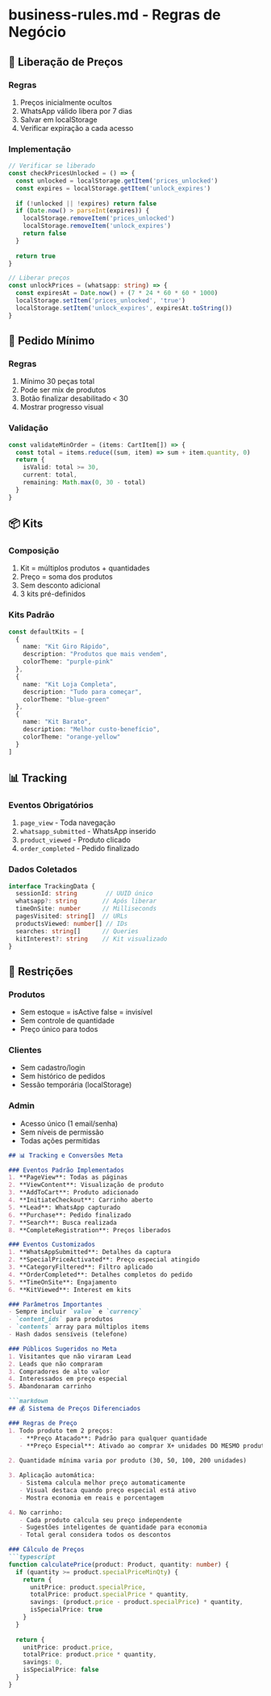 # business-rules.md - Regras de Negócio

## 🔐 Liberação de Preços

### Regras

1. Preços inicialmente ocultos
1. WhatsApp válido libera por 7 dias
1. Salvar em localStorage
1. Verificar expiração a cada acesso

### Implementação

```typescript
// Verificar se liberado
const checkPricesUnlocked = () => {
  const unlocked = localStorage.getItem('prices_unlocked')
  const expires = localStorage.getItem('unlock_expires')
  
  if (!unlocked || !expires) return false
  if (Date.now() > parseInt(expires)) {
    localStorage.removeItem('prices_unlocked')
    localStorage.removeItem('unlock_expires')
    return false
  }
  
  return true
}

// Liberar preços
const unlockPrices = (whatsapp: string) => {
  const expiresAt = Date.now() + (7 * 24 * 60 * 60 * 1000)
  localStorage.setItem('prices_unlocked', 'true')
  localStorage.setItem('unlock_expires', expiresAt.toString())
}
```

## 🛒 Pedido Mínimo

### Regras

1. Mínimo 30 peças total
1. Pode ser mix de produtos
1. Botão finalizar desabilitado < 30
1. Mostrar progresso visual

### Validação

```typescript
const validateMinOrder = (items: CartItem[]) => {
  const total = items.reduce((sum, item) => sum + item.quantity, 0)
  return {
    isValid: total >= 30,
    current: total,
    remaining: Math.max(0, 30 - total)
  }
}
```

## 📦 Kits

### Composição

1. Kit = múltiplos produtos + quantidades
1. Preço = soma dos produtos
1. Sem desconto adicional
1. 3 kits pré-definidos

### Kits Padrão

```typescript
const defaultKits = [
  {
    name: "Kit Giro Rápido",
    description: "Produtos que mais vendem",
    colorTheme: "purple-pink"
  },
  {
    name: "Kit Loja Completa", 
    description: "Tudo para começar",
    colorTheme: "blue-green"
  },
  {
    name: "Kit Barato",
    description: "Melhor custo-benefício",
    colorTheme: "orange-yellow"
  }
]
```

## 📊 Tracking

### Eventos Obrigatórios

1. `page_view` - Toda navegação
1. `whatsapp_submitted` - WhatsApp inserido
1. `product_viewed` - Produto clicado
1. `order_completed` - Pedido finalizado

### Dados Coletados

```typescript
interface TrackingData {
  sessionId: string        // UUID único
  whatsapp?: string       // Após liberar
  timeOnSite: number      // Milliseconds
  pagesVisited: string[]  // URLs
  productsViewed: number[] // IDs
  searches: string[]      // Queries
  kitInterest?: string    // Kit visualizado
}
```

## 🚫 Restrições

### Produtos

- Sem estoque = isActive false = invisível
- Sem controle de quantidade
- Preço único para todos

### Clientes

- Sem cadastro/login
- Sem histórico de pedidos
- Sessão temporária (localStorage)

### Admin

- Acesso único (1 email/senha)
- Sem níveis de permissão
- Todas ações permitidas
```markdown
## 📊 Tracking e Conversões Meta

### Eventos Padrão Implementados
1. **PageView**: Todas as páginas
2. **ViewContent**: Visualização de produto
3. **AddToCart**: Produto adicionado
4. **InitiateCheckout**: Carrinho aberto
5. **Lead**: WhatsApp capturado
6. **Purchase**: Pedido finalizado
7. **Search**: Busca realizada
8. **CompleteRegistration**: Preços liberados

### Eventos Customizados
1. **WhatsAppSubmitted**: Detalhes da captura
2. **SpecialPriceActivated**: Preço especial atingido
3. **CategoryFiltered**: Filtro aplicado
4. **OrderCompleted**: Detalhes completos do pedido
5. **TimeOnSite**: Engajamento
6. **KitViewed**: Interest em kits

### Parâmetros Importantes
- Sempre incluir `value` e `currency`
- `content_ids` para produtos
- `contents` array para múltiplos items
- Hash dados sensíveis (telefone)

### Públicos Sugeridos no Meta
1. Visitantes que não viraram Lead
2. Leads que não compraram
3. Compradores de alto valor
4. Interessados em preço especial
5. Abandonaram carrinho

```markdown
## 💰 Sistema de Preços Diferenciados

### Regras de Preço
1. Todo produto tem 2 preços:
   - **Preço Atacado**: Padrão para qualquer quantidade
   - **Preço Especial**: Ativado ao comprar X+ unidades DO MESMO produto
   
2. Quantidade mínima varia por produto (30, 50, 100, 200 unidades)

3. Aplicação automática:
   - Sistema calcula melhor preço automaticamente
   - Visual destaca quando preço especial está ativo
   - Mostra economia em reais e porcentagem

4. No carrinho:
   - Cada produto calcula seu preço independente
   - Sugestões inteligentes de quantidade para economia
   - Total geral considera todos os descontos

### Cálculo de Preços
```typescript
function calculatePrice(product: Product, quantity: number) {
  if (quantity >= product.specialPriceMinQty) {
    return {
      unitPrice: product.specialPrice,
      totalPrice: product.specialPrice * quantity,
      savings: (product.price - product.specialPrice) * quantity,
      isSpecialPrice: true
    }
  }
  
  return {
    unitPrice: product.price,
    totalPrice: product.price * quantity,
    savings: 0,
    isSpecialPrice: false
  }
}